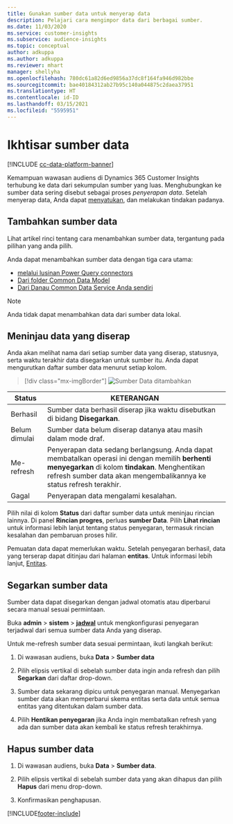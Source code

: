 ```yaml
---
title: Gunakan sumber data untuk menyerap data
description: Pelajari cara mengimpor data dari berbagai sumber.
ms.date: 11/03/2020
ms.service: customer-insights
ms.subservice: audience-insights
ms.topic: conceptual
author: adkuppa
ms.author: adkuppa
ms.reviewer: mhart
manager: shellyha
ms.openlocfilehash: 780dc61a82d6ed9856a37dc8f164fa946d982bbe
ms.sourcegitcommit: bae40184312ab27b95c140a044875c2daea37951
ms.translationtype: HT
ms.contentlocale: id-ID
ms.lasthandoff: 03/15/2021
ms.locfileid: "5595951"
---
```

# <a name="data-sources-overview"></a>Ikhtisar sumber data

[!INCLUDE [cc-data-platform-banner](../includes/cc-data-platform-banner.md)]

Kemampuan wawasan audiens di Dynamics 365 Customer Insights terhubung ke data dari sekumpulan sumber yang luas. Menghubungkan ke sumber data sering disebut sebagai proses *penyerapan data*. Setelah menyerap data, Anda dapat [menyatukan](data-unification.md), dan melakukan tindakan padanya.

## <a name="add-a-data-source"></a>Tambahkan sumber data

Lihat artikel rinci tentang cara menambahkan sumber data, tergantung pada pilihan yang anda pilih.

Anda dapat menambahkan sumber data dengan tiga cara utama:

- [melalui lusinan Power Query connectors](connect-power-query.md)
- [Dari folder Common Data Model](connect-common-data-model.md)
- [Dari Danau Common Data Service Anda sendiri](connect-common-data-service-lake.md)

> [!NOTE]
> Anda tidak dapat menambahkan data dari sumber data lokal.

## <a name="review-ingested-data"></a>Meninjau data yang diserap

Anda akan melihat nama dari setiap sumber data yang diserap, statusnya, serta waktu terakhir data disegarkan untuk sumber itu. Anda dapat mengurutkan daftar sumber data menurut setiap kolom.

> [!div class="mx-imgBorder"]
> ![Sumber Data ditambahkan](media/configure-data-datasource-added.png "Sumber Data ditambahkan")

|Status  |KETERANGAN  |
|---------|---------|
|Berhasil   |Sumber data berhasil diserap jika waktu disebutkan di bidang **Disegarkan**.
|Belum dimulai   |Sumber data belum diserap datanya atau masih dalam mode draf.         |
|Me-refresh    |Penyerapan data sedang berlangsung. Anda dapat membatalkan operasi ini dengan memilih **berhenti menyegarkan** di kolom **tindakan**. Menghentikan refresh sumber data akan mengembalikannya ke status refresh terakhir.       |
|Gagal     |Penyerapan data mengalami kesalahan.         |

Pilih nilai di kolom **Status** dari daftar sumber data untuk meninjau rincian lainnya. Di panel **Rincian progres**, perluas **sumber Data**. Pilih **Lihat rincian** untuk informasi lebih lanjut tentang status penyegaran, termasuk rincian kesalahan dan pembaruan proses hilir.

Pemuatan data dapat memerlukan waktu. Setelah penyegaran berhasil, data yang terserap dapat ditinjau dari halaman **entitas**. Untuk informasi lebih lanjut, [Entitas](entities.md).

## <a name="refresh-a-data-source"></a>Segarkan sumber data

Sumber data dapat disegarkan dengan jadwal otomatis atau diperbarui secara manual sesuai permintaan. 

Buka **admin** > **sistem** > [**jadwal**](system.md#schedule-tab) untuk mengkonfigurasi penyegaran terjadwal dari semua sumber data Anda yang diserap.

Untuk me-refresh sumber data sesuai permintaan, ikuti langkah berikut:

1. Di wawasan audiens, buka **Data** > **Sumber data**

2. Pilih elipsis vertikal di sebelah sumber data ingin anda refresh dan pilih **Segarkan** dari daftar drop-down.

3. Sumber data sekarang dipicu untuk penyegaran manual. Menyegarkan sumber data akan memperbarui skema entitas serta data untuk semua entitas yang ditentukan dalam sumber data.

4. Pilih **Hentikan penyegaran** jika Anda ingin membatalkan refresh yang ada dan sumber data akan kembali ke status refresh terakhirnya.

## <a name="delete-a-data-source"></a>Hapus sumber data

1. Di wawasan audiens, buka **Data** > **Sumber data**.

2. Pilih elipsis vertikal di sebelah sumber data yang akan dihapus dan pilih **Hapus** dari menu drop-down.

3. Konfirmasikan penghapusan.


[!INCLUDE[footer-include](../includes/footer-banner.md)]